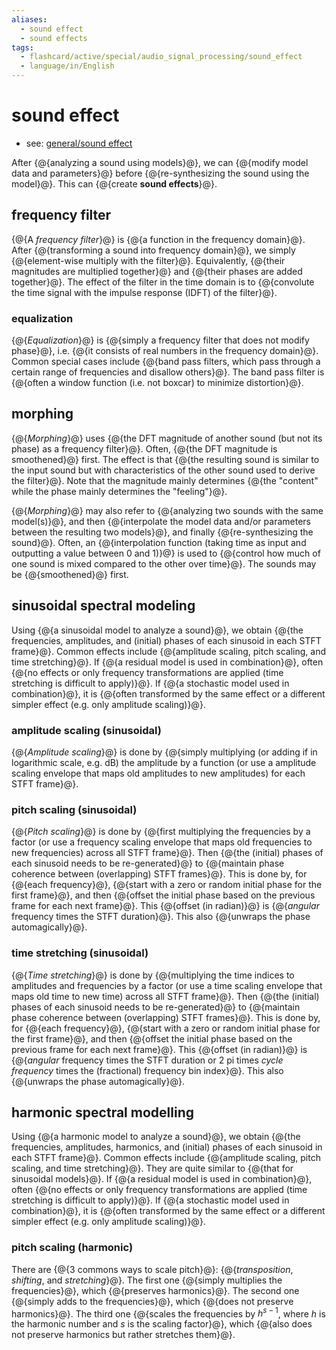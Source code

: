 ```yaml
---
aliases:
  - sound effect
  - sound effects
tags:
  - flashcard/active/special/audio_signal_processing/sound_effect
  - language/in/English
---
```


# sound effect

- see: [general/sound effect](../../general/sound%20effect.md)

After {@{analyzing a sound using models}@}, we can {@{modify model data and parameters}@} before {@{re-synthesizing the sound using the model}@}. This can {@{create __sound effects__}@}. <!--SR:!2025-07-18,16,290!2025-07-17,15,290!2025-07-17,15,290!2025-07-16,14,290-->

## frequency filter

{@{A _frequency filter_}@} is {@{a function in the frequency domain}@}. After {@{transforming a sound into frequency domain}@}, we simply {@{element-wise multiply with the filter}@}. Equivalently, {@{their magnitudes are multiplied together}@} and {@{their phases are added together}@}. The effect of the filter in the time domain is to {@{convolute the time signal with the impulse response \(IDFT\) of the filter}@}. <!--SR:!2025-07-17,15,290!2025-07-18,16,290!2025-07-17,15,290!2025-07-18,16,290!2025-07-18,16,290!2025-07-17,15,290!2025-07-16,14,290-->

### equalization

{@{_Equalization_}@} is {@{simply a frequency filter that does not modify phase}@}, i.e. {@{it consists of real numbers in the frequency domain}@}. Common special cases include {@{band pass filters, which pass through a certain range of frequencies and disallow others}@}. The band pass filter is {@{often a window function \(i.e. not boxcar\) to minimize distortion}@}. <!--SR:!2025-07-18,16,290!2025-07-17,15,290!2025-07-18,16,290!2025-07-16,14,290!2025-07-17,15,290-->

## morphing

{@{_Morphing_}@} uses {@{the DFT magnitude of another sound \(but not its phase\) as a frequency filter}@}. Often, {@{the DFT magnitude is smoothened}@} first. The effect is that {@{the resulting sound is similar to the input sound but with characteristics of the other sound used to derive the filter}@}. Note that the magnitude mainly determines {@{the "content" while the phase mainly determines the "feeling"}@}. <!--SR:!2025-07-18,16,290!2025-07-16,14,290!2025-07-18,16,290!2025-07-18,16,290!2025-07-17,15,290-->

{@{_Morphing_}@} may also refer to {@{analyzing two sounds with the same model\(s\)}@}, and then {@{interpolate the model data and/or parameters between the resulting two models}@}, and finally {@{re-synthesizing the sound}@}. Often, an {@{interpolation function \(taking time as input and outputting a value between 0 and 1\)}@} is used to {@{control how much of one sound is mixed compared to the other over time}@}. The sounds may be {@{smoothened}@} first. <!--SR:!2025-07-16,14,290!2025-07-17,15,290!2025-07-18,16,290!2025-07-16,14,290!2025-07-16,14,290!2025-07-18,16,290!2025-07-16,14,290-->

## sinusoidal spectral modeling

Using {@{a sinusoidal model to analyze a sound}@}, we obtain {@{the frequencies, amplitudes, and \(initial\) phases of each sinusoid in each STFT frame}@}. Common effects include {@{amplitude scaling, pitch scaling, and time stretching}@}. If {@{a residual model is used in combination}@}, often {@{no effects or only frequency transformations are applied \(time stretching is difficult to apply\)}@}. If {@{a stochastic model used in combination}@}, it is {@{often transformed by the same effect or a different simpler effect \(e.g. only amplitude scaling\)}@}. <!--SR:!2025-07-17,15,290!2025-07-18,16,290!2025-07-17,15,290!2025-07-16,14,290!2025-07-17,15,290!2025-07-16,14,290!2025-07-16,14,290-->

### amplitude scaling \(sinusoidal\)

{@{_Amplitude scaling_}@} is done by {@{simply multiplying \(or adding if in logarithmic scale, e.g. dB\) the amplitude by a function \(or use a amplitude scaling envelope that maps old amplitudes to new amplitudes\) for each STFT frame}@}. <!--SR:!2025-07-16,14,290!2025-07-18,16,290-->

### pitch scaling \(sinusoidal\)

{@{_Pitch scaling_}@} is done by {@{first multiplying the frequencies by a factor \(or use a frequency scaling envelope that maps old frequencies to new frequencies\) across all STFT frame}@}. Then {@{the \(initial\) phases of each sinusoid needs to be re-generated}@} to {@{maintain phase coherence between \(overlapping\) STFT frames}@}. This is done by, for {@{each frequency}@}, {@{start with a zero or random initial phase for the first frame}@}, and then {@{offset the initial phase based on the previous frame for each next frame}@}. This {@{offset \(in radian\)}@} is {@{_angular_ frequency times the STFT duration}@}. This also {@{unwraps the phase automagically}@}. <!--SR:!2025-07-18,16,290!2025-07-17,15,290!2025-07-17,15,290!2025-07-17,15,290!2025-07-18,16,290!2025-07-17,15,290!2025-07-16,14,290!2025-07-16,14,290!2025-07-16,14,290!2025-07-18,16,290-->

### time stretching \(sinusoidal\)

{@{_Time stretching_}@} is done by {@{multiplying the time indices to amplitudes and frequencies by a factor \(or use a time scaling envelope that maps old time to new time\) across all STFT frame}@}. Then {@{the \(initial\) phases of each sinusoid needs to be re-generated}@} to {@{maintain phase coherence between \(overlapping\) STFT frames}@}. This is done by, for {@{each frequency}@}, {@{start with a zero or random initial phase for the first frame}@}, and then {@{offset the initial phase based on the previous frame for each next frame}@}. This {@{offset \(in radian\)}@} is {@{_angular_ frequency times the STFT duration or 2 pi times _cycle frequency_ times the \(fractional\) frequency bin index}@}. This also {@{unwraps the phase automagically}@}. <!--SR:!2025-07-17,15,290!2025-07-17,15,290!2025-07-16,14,290!2025-07-16,14,290!2025-07-16,14,290!2025-07-17,15,290!2025-07-16,14,290!2025-07-17,15,290!2025-07-17,15,290!2025-07-16,14,290-->

## harmonic spectral modelling

Using {@{a harmonic model to analyze a sound}@}, we obtain {@{the frequencies, amplitudes, harmonics, and \(initial\) phases of each sinusoid in each STFT frame}@}. Common effects include {@{amplitude scaling, pitch scaling, and time stretching}@}. They are quite similar to {@{that for sinusoidal models}@}. If {@{a residual model is used in combination}@}, often {@{no effects or only frequency transformations are applied \(time stretching is difficult to apply\)}@}. If {@{a stochastic model used in combination}@}, it is {@{often transformed by the same effect or a different simpler effect \(e.g. only amplitude scaling\)}@}. <!--SR:!2025-07-16,14,290!2025-07-18,16,290!2025-07-18,16,290!2025-07-18,16,290!2025-07-16,14,290!2025-07-17,15,290!2025-07-17,15,290!2025-07-16,14,290-->

### pitch scaling \(harmonic\)

There are {@{3 commons ways to scale pitch}@}: {@{_transposition_, _shifting_, and _stretching_}@}. The first one {@{simply multiplies the frequencies}@}, which {@{preserves harmonics}@}. The second one {@{simply adds to the frequencies}@}, which {@{does not preserve harmonics}@}. The third one {@{scales the frequencies by $h^{s - 1}$, where $h$ is the harmonic number and $s$ is the scaling factor}@}, which {@{also does not preserve harmonics but rather stretches them}@}. <!--SR:!2025-07-18,16,290!2025-07-18,16,290!2025-07-18,16,290!2025-07-16,14,290!2025-07-16,14,290!2025-07-18,16,290!2025-07-17,15,290!2025-07-18,16,290-->
